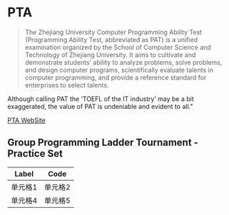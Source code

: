 # PTA

> The Zhejiang University Computer Programming Ability Test (Programming Ability Test, abbreviated as PAT) is a unified examination organized by the School of Computer Science and Technology of Zhejiang University.
> It aims to cultivate and demonstrate students’ ability to analyze problems, solve problems, and design computer programs, scientifically evaluate talents in computer programming, and provide a reference standard for enterprises to select talents.

Although calling PAT the ‘TOEFL of the IT industry’ may be a bit exaggerated, the value of PAT is undeniable and evident to all."

[PTA WebSite]((https://www.patest.cn/home))

## Group Programming Ladder Tournament - Practice Set

| Label | Code |
|:---:  |:---:|
| 单元格1 | 单元格2 | 单元格3 |
| 单元格4 | 单元格5 | 单元格6 |

